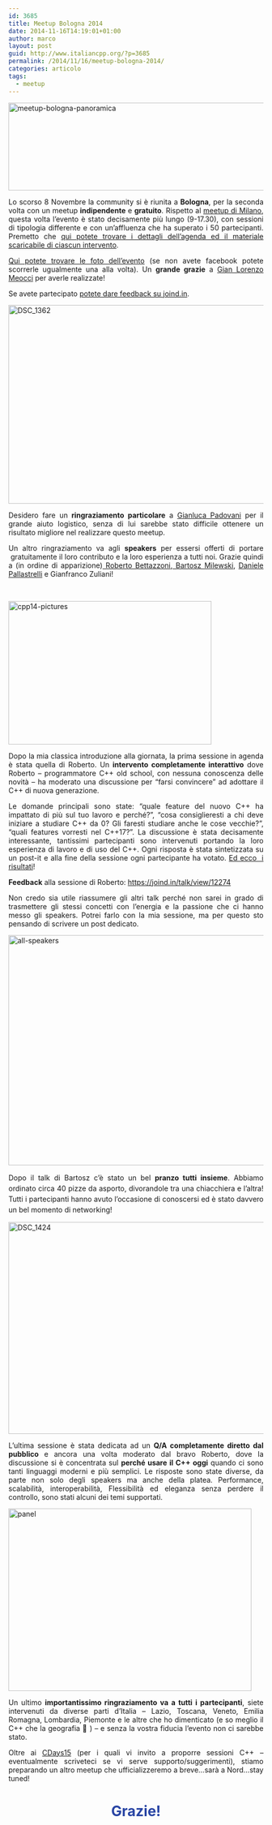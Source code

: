 ```yaml
---
id: 3685
title: Meetup Bologna 2014
date: 2014-11-16T14:19:01+01:00
author: marco
layout: post
guid: http://www.italiancpp.org/?p=3685
permalink: /2014/11/16/meetup-bologna-2014/
categories: articolo
tags:
  - meetup
---
```

[<img loading="lazy" class="wp-image-3678 aligncenter" alt="meetup-bologna-panoramica" src="http://www.italiancpp.org/wp-content/uploads/2014/09/panoramica.jpg" width="717" height="173" srcset="http://192.168.64.2/wordpress/wp-content/uploads/2014/09/panoramica.jpg 1024w, http://192.168.64.2/wordpress/wp-content/uploads/2014/09/panoramica-300x72.jpg 300w, http://192.168.64.2/wordpress/wp-content/uploads/2014/09/panoramica-600x144.jpg 600w, http://192.168.64.2/wordpress/wp-content/uploads/2014/09/panoramica-250x60.jpg 250w" sizes="(max-width: 717px) 100vw, 717px" />](http://www.italiancpp.org/wp-content/uploads/2014/09/panoramica.jpg)

<p style="text-align: justify;">
  Lo scorso 8 Novembre la community si è riunita a <strong>Bologna</strong>, per la seconda volta con un meetup <strong>indipendente</strong> e <strong>gratuito</strong>. Rispetto al <a href="http://www.italiancpp.org/2014/07/01/meetup-milano-2014/" target="_blank">meetup di Milano</a>, questa volta l&#8217;evento è stato decisamente più lungo (9-17.30), con sessioni di tipologia differente e con un&#8217;affluenza che ha superato i 50 partecipanti. Premetto che <a href="http://www.italiancpp.org/eventi/dettagli-meetup-bologna-2014" target="_blank">qui potete trovare i dettagli dell&#8217;agenda ed il materiale scaricabile di ciascun intervento</a>.
</p>

<p style="text-align: justify;">
  <a href="https://t.co/hJfwregSjE" target="_blank">Qui potete trovare le foto dell&#8217;evento</a> (se non avete facebook potete scorrerle ugualmente una alla volta). Un <strong>grande grazie</strong> a <a href="https://twitter.com/glmeocci" target="_blank">Gian Lorenzo Meocci</a> per averle realizzate!
</p>

<p style="text-align: justify;">
  Se avete partecipato <a href="https://joind.in/event/view/2834" target="_blank">potete dare feedback su joind.in</a>.
</p>

[<img loading="lazy" class="wp-image-3698 alignleft" alt="DSC_1362" src="http://www.italiancpp.org/wp-content/uploads/2014/11/DSC_1362.jpg" width="585" height="392" srcset="http://192.168.64.2/wordpress/wp-content/uploads/2014/11/DSC_1362.jpg 3872w, http://192.168.64.2/wordpress/wp-content/uploads/2014/11/DSC_1362-300x200.jpg 300w, http://192.168.64.2/wordpress/wp-content/uploads/2014/11/DSC_1362-1024x685.jpg 1024w, http://192.168.64.2/wordpress/wp-content/uploads/2014/11/DSC_1362-600x401.jpg 600w, http://192.168.64.2/wordpress/wp-content/uploads/2014/11/DSC_1362-250x167.jpg 250w" sizes="(max-width: 585px) 100vw, 585px" />](http://www.italiancpp.org/wp-content/uploads/2014/11/DSC_1362.jpg)

<p style="text-align: justify;">
  Desidero fare un<strong> ringraziamento particolare</strong> a <a href="https://twitter.com/GPad619" target="_blank">Gianluca Padovani</a> per il grande aiuto logistico, senza di lui sarebbe stato difficile ottenere un risultato migliore nel realizzare questo meetup.
</p>

<p style="text-align: justify;">
  Un altro ringraziamento va agli <strong>speakers</strong> per essersi offerti di portare  gratuitamente il loro contributo e la loro esperienza a tutti noi. Grazie quindi a (in ordine di apparizione)<a href="https://twitter.com/bettazzoni" target="_blank"> Roberto Bettazzoni</a>,<a href="https://twitter.com/BartoszMilewski" target="_blank"> Bartosz Milewski</a>, <a href="https://twitter.com/DPallastrelli" target="_blank">Daniele Pallastrelli</a> e Gianfranco Zuliani!
</p>

<p style="text-align: justify;">
  <span style="color: #ffffff;"> </span>
</p>

<p style="text-align: justify;">
  <a href="http://www.italiancpp.org/wp-content/uploads/2014/11/cpp14-pictures1.jpg"><img loading="lazy" class=" wp-image-3701 alignright" alt="cpp14-pictures" src="http://www.italiancpp.org/wp-content/uploads/2014/11/cpp14-pictures1.jpg" width="401" height="283" srcset="http://192.168.64.2/wordpress/wp-content/uploads/2014/11/cpp14-pictures1.jpg 626w, http://192.168.64.2/wordpress/wp-content/uploads/2014/11/cpp14-pictures1-300x211.jpg 300w, http://192.168.64.2/wordpress/wp-content/uploads/2014/11/cpp14-pictures1-600x423.jpg 600w, http://192.168.64.2/wordpress/wp-content/uploads/2014/11/cpp14-pictures1-250x176.jpg 250w" sizes="(max-width: 401px) 100vw, 401px" /></a>
</p>

<p style="text-align: justify;">
  Dopo la mia classica introduzione alla giornata, la prima sessione in agenda è stata quella di Roberto. Un <strong>intervento completamente interattivo</strong> dove Roberto &#8211; programmatore C++ old school, con nessuna conoscenza delle novità &#8211; ha moderato una discussione per &#8220;farsi convincere&#8221; ad adottare il C++ di nuova generazione.
</p>

<p style="text-align: justify;">
  Le domande principali sono state: &#8220;quale feature del nuovo C++ ha impattato di più sul tuo lavoro e perché?&#8221;, &#8220;cosa consiglieresti a chi deve iniziare a studiare C++ da 0? Gli faresti studiare anche le cose vecchie?&#8221;, &#8220;quali features vorresti nel C++17?&#8221;. La discussione è stata decisamente interessante, tantissimi partecipanti sono intervenuti portando la loro esperienza di lavoro e di uso del C++. Ogni risposta è stata sintetizzata su un post-it e alla fine della sessione ogni partecipante ha votato. <a href="https://docs.google.com/document/d/1EGEHJblESsqhw_aMF42rBLG7PdTtZCwj0UOtfnAlkg4/edit">Ed ecco  i risultati</a>!
</p>

<p style="text-align: justify;">
  <strong>Feedback</strong> alla sessione di Roberto: <a href="https://joind.in/talk/view/12274">https://joind.in/talk/view/12274</a>
</p>

<p style="text-align: justify;">
  Non credo sia utile riassumere gli altri talk perché non sarei in grado di trasmettere gli stessi concetti con l&#8217;energia e la passione che ci hanno messo gli speakers. Potrei farlo con la mia sessione, ma per questo sto pensando di scrivere un post dedicato.
</p>

[<img loading="lazy" class="wp-image-3704 aligncenter" alt="all-speakers" src="http://www.italiancpp.org/wp-content/uploads/2014/11/all-speakers.jpg" width="637" height="454" srcset="http://192.168.64.2/wordpress/wp-content/uploads/2014/11/all-speakers.jpg 910w, http://192.168.64.2/wordpress/wp-content/uploads/2014/11/all-speakers-300x213.jpg 300w, http://192.168.64.2/wordpress/wp-content/uploads/2014/11/all-speakers-600x427.jpg 600w, http://192.168.64.2/wordpress/wp-content/uploads/2014/11/all-speakers-250x178.jpg 250w" sizes="(max-width: 637px) 100vw, 637px" />](http://www.italiancpp.org/wp-content/uploads/2014/11/all-speakers.jpg)

<p style="text-align: justify;">
  <span style="line-height: 1.5em;">Dopo il talk di Bartosz c&#8217;è stato un bel <strong>pranzo tutti insieme</strong>. Abbiamo ordinato circa 40 pizze da asporto, divorandole tra una chiacchiera e l&#8217;altra! Tutti i partecipanti hanno avuto l&#8217;occasione di conoscersi ed è stato davvero un bel momento di networking!</span>
</p>

[<img loading="lazy" class="wp-image-3705 aligncenter" alt="DSC_1424" src="http://www.italiancpp.org/wp-content/uploads/2014/11/DSC_1424.jpg" width="625" height="418" srcset="http://192.168.64.2/wordpress/wp-content/uploads/2014/11/DSC_1424.jpg 3872w, http://192.168.64.2/wordpress/wp-content/uploads/2014/11/DSC_1424-300x200.jpg 300w, http://192.168.64.2/wordpress/wp-content/uploads/2014/11/DSC_1424-1024x685.jpg 1024w, http://192.168.64.2/wordpress/wp-content/uploads/2014/11/DSC_1424-600x401.jpg 600w, http://192.168.64.2/wordpress/wp-content/uploads/2014/11/DSC_1424-250x167.jpg 250w" sizes="(max-width: 625px) 100vw, 625px" />](http://www.italiancpp.org/wp-content/uploads/2014/11/DSC_1424.jpg)

<p style="text-align: justify;">
  L&#8217;ultima sessione è stata dedicata ad un <strong>Q/A completamente diretto dal pubblico </strong>e ancora una volta moderato dal bravo Roberto, dove la discussione si è concentrata sul <strong>perché usare il C++ oggi</strong> quando ci sono tanti linguaggi moderni e più semplici. Le risposte sono state diverse, da parte non solo degli speakers ma anche della platea. Performance, scalabilità, interoperabilità, Flessibilità ed eleganza senza perdere il controllo, sono stati alcuni dei temi supportati.
</p>

<p style="text-align: justify;">
  <a href="http://www.italiancpp.org/wp-content/uploads/2014/11/panel.jpg"><img loading="lazy" class=" wp-image-3706 aligncenter" alt="panel" src="http://www.italiancpp.org/wp-content/uploads/2014/11/panel.jpg" width="480" height="360" srcset="http://192.168.64.2/wordpress/wp-content/uploads/2014/11/panel.jpg 600w, http://192.168.64.2/wordpress/wp-content/uploads/2014/11/panel-300x225.jpg 300w, http://192.168.64.2/wordpress/wp-content/uploads/2014/11/panel-250x187.jpg 250w" sizes="(max-width: 480px) 100vw, 480px" /></a>
</p>

<p style="text-align: justify;">
  Un ultimo <strong>importantissimo ringraziamento va a tutti i partecipanti</strong>, siete intervenuti da diverse parti d&#8217;Italia &#8211; Lazio, Toscana, Veneto, Emilia Romagna, Lombardia, Piemonte e le altre che ho dimenticato (e so meglio il C++ che la geografia 🙂 ) &#8211; e senza la vostra fiducia l&#8217;evento non ci sarebbe stato.
</p>

<p style="text-align: justify;">
  Oltre ai <a href="http://www.communitydays.it/" target="_blank">CDays15</a> (per i quali vi invito a proporre sessioni C++ &#8211; eventualmente scriveteci se vi serve supporto/suggerimenti), stiamo preparando un altro meetup che ufficializzeremo a breve&#8230;sarà a Nord&#8230;stay tuned!
</p>

<h1 style="text-align: center;">
  <span style="color: #2945a4;">Grazie!</span>
</h1>

<p style="text-align: center;">